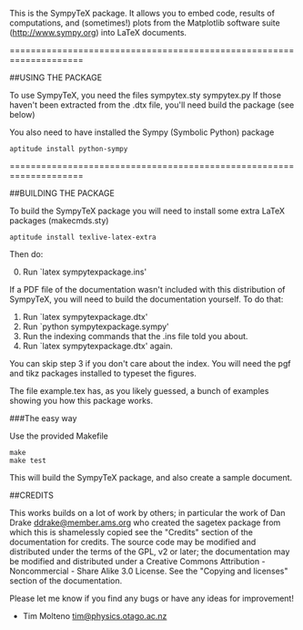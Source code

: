 This is the SympyTeX package. It allows you to embed code, results of
computations, and (sometimes!) plots from the Matplotlib software suite
(http://www.sympy.org) into LaTeX documents.

====================================================================

##USING THE PACKAGE

To use SympyTeX, you need the files
  sympytex.sty
  sympytex.py
If those haven't been extracted from the .dtx file, you'll need  build
the package (see below)

You also need to have installed the Sympy (Symbolic Python) package

    aptitude install python-sympy


====================================================================

##BUILDING THE PACKAGE

To build the SympyTeX package you will need to install some extra LaTeX
packages (makecmds.sty)

    aptitude install texlive-latex-extra

Then do:

  0. Run `latex sympytexpackage.ins'

If a PDF file of the documentation wasn't included with this
distribution of SympyTeX, you will need to build the documentation
yourself. To do that:

  1. Run `latex sympytexpackage.dtx'
  2. Run `python sympytexpackage.sympy'
  3. Run the indexing commands that the .ins file told you about.
  4. Run `latex sympytexpackage.dtx' again.

You can skip step 3 if you don't care about the index. You will need the
pgf and tikz packages installed to typeset the figures.

The file example.tex has, as you likely guessed, a bunch of examples
showing you how this package works.

###The easy way

Use the provided Makefile

    make 
    make test

This will build the SympyTeX package, and also create a sample document.

##CREDITS

This works builds on a lot of work by others; in particular the work of
Dan Drake <ddrake@member.ams.org> who created the sagetex package from which
this is shamelessly copied see the "Credits" section
of the documentation for credits. The source code may be modified and
distributed under the terms of the GPL, v2 or later; the documentation
may be modified and distributed under a Creative Commons Attribution -
Noncommercial - Share Alike 3.0 License. See the "Copying and licenses"
section of the documentation.

Please let me know if you find any bugs or have any ideas for
improvement!

- Tim Molteno <tim@physics.otago.ac.nz>
